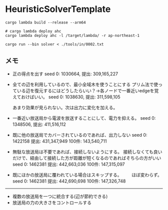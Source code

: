 # HeuristicSolverTemplate

```shell
cargo lambda build --release --arm64
```

```shell
# cargo lambda deploy ahc
cargo lambda deploy ahc -l /target/lambda/ -r ap-northeast-1 
```

```shell
cargo run --bin solver < ./tools/in/0002.txt
```

## メモ
 - 正の得点を出す
    seed 0: 1030664,
    提出: 309,165,227

 - 全ての辺を利用しているので、最小全域木を使うことにする
   プリム法で使っている辺を復元するにはどうしたらいい？→各ノードで一番近いedgeを覚えておけばいい。
   seed 0: 1038630,
   提出: 311,598,105

   あまり効果が見られない。次は出力に変化を加える。

 - 一番近い放送局から電波を放送することにして、電力を抑える。
   seed 0: 1348506,
   提出: 411,516,112
 
 - 既に他の放送局でカバーされているのであれば、出力しない
   seed 0: 1422158
   提出: 431,347,949
   100件: 143,540,711

 - 無駄な放送局は不要であれば、接続しないようにする。
   接続しなくても良いだけで、経由して接続した方が距離が短くなるのであればそちらの方がいい
   seed 0: 1462381
   提出: 442,663,036
   100件: 147,315,097

 - 既にほかの放送局に覆われている場合はスキップする。
　　ほぼ変わらず。
   seed 0: 1462381
   提出: 442,690,698
   100件: 147,326,748

---
 - 複数の放送局を一つに統合する(辺が節約できる)
 - 放送局の力の大きさをコントロールする